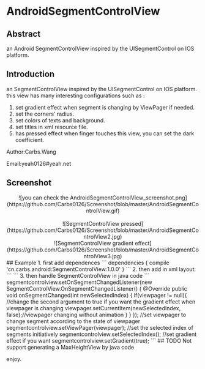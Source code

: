# AndroidSegmentControlView
## Abstract
an Android SegmentControlView inspired by the UISegmentControl on IOS platform.

## Introduction
an SegmentControlView inspired by the UISegmentControl on IOS platform.
this view has many interesting configurations such as :
  1. set gradient effect when segment is changing by ViewPager if needed.
  2. set the corners' radius.
  3. set colors of texts and background.
  4. set titles in xml resource file.
  5. has pressed effect when finger touches this view, you can set the dark coefficient.
  
  Author:Carbs.Wang
  
  Email:yeah0126#yeah.net

## Screenshot
<center>
![you can check the AndroidSegmentControlView_screenshot.png](https://github.com/Carbs0126/Screenshot/blob/master/AndroidSegmentControlView.gif)
</center><br>
<center>
![SegmentControlView pressed](https://github.com/Carbs0126/Screenshot/blob/master/AndroidSegmentControlView2.jpg)
</center>
<center>
![SegmentControlView gradient effect](https://github.com/Carbs0126/Screenshot/blob/master/AndroidSegmentControlView3.jpg)
</center>
## Example
1. first add dependences
```
  dependencies {
    compile 'cn.carbs.android:SegmentControlView:1.0.0'
  }
```
2. then add in xml layout:
```
    <cn.carbs.android.segmentcontrolview.library.SegmentControlView
        android:id="@+id/scv"
        android:layout_width="match_parent"
        android:layout_height="36dp"
        android:layout_marginTop="5dp"
        android:paddingLeft="10dp"
        android:paddingRight="10dp"
        app:scv_FrameCornerRadius="3dp"
        app:scv_FrameWidth="1dp"
        app:scv_Gradient="true"
        app:scv_SegmentPaddingVertical="5dp"
        app:scv_TextArray="@array/segment_control_arrays_1"/>
```
3. then handle SegmentControlView in java code
```
    segmentcontrolview.setOnSegmentChangedListener(new SegmentControlView.OnSegmentChangedListener() {
        @Override
        public void onSegmentChanged(int newSelectedIndex) {
            if(viewpager != null){
                //change the second argument to true if you want the gradient effect when viewpager is changing
                viewpager.setCurrentItem(newSelectedIndex, false);//viewpager changing without animation
            }
        }
    });
    //set viewpager to change segment according to the state of viewpager
    segmentcontrolview.setViewPager(viewpager);
    //set the selected index of segments initiatively
    segmentcontrolview.setSelectedIndex();
    //set gradient effect if you want
    segmentcontrolview.setGradient(true);
```
## TODO
Not support generating a MaxHeightView by java code

enjoy.




